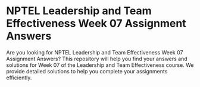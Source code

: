 # NPTEL Leadership and Team Effectiveness Week 07 Assignment Answers

Are you looking for NPTEL Leadership and Team Effectiveness Week 07 Assignment Answers? This repository will help you find your answers and solutions for Week 07 of the Leadership and Team Effectiveness course. We provide detailed solutions to help you complete your assignments efficiently.